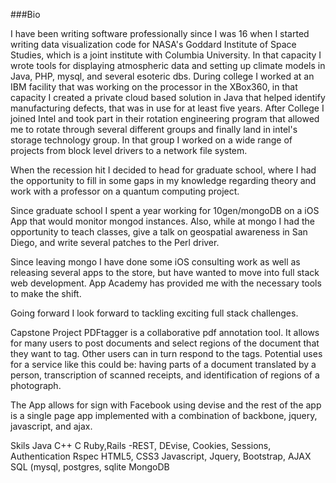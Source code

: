 ###Bio

I have been writing software professionally since I was 16 when I started writing data visualization code for NASA's Goddard Institute of Space Studies, which is a joint institute with Columbia University.  In that capacity I wrote tools for displaying atmospheric data and setting up climate models in Java, PHP, mysql, and several esoteric dbs.  During college I worked at an IBM facility that was working on the processor in the XBox360, in that capacity I created a private cloud based solution in Java that helped identify manufacturing defects, that was in use for at least five years.  After College I joined Intel and took part in their rotation engineering program that allowed me to rotate through several different groups and finally land in intel's storage technology group.  In that group I worked on a wide range of projects from block level drivers to a network file system.

When the recession hit I decided to head for graduate school, where I had the opportunity to fill in some gaps in my knowledge regarding theory and work with a professor on a quantum computing project.

Since graduate school I spent a year working for 10gen/mongoDB on a iOS App that would monitor mongod instances.  Also, while at mongo I had the opportunity to teach classes, give a talk on geospatial awareness in San Diego, and write several patches to the Perl driver.

Since leaving mongo I have done some iOS consulting work as well as releasing several apps to the store, but have wanted to move into full stack web development.  App Academy has provided me with the necessary tools to make the shift.

Going forward I look forward to tackling exciting full stack challenges.

Capstone Project
PDFtagger
 is a collaborative pdf annotation tool.  It allows for many users to post documents and select regions of the document that they want to tag.  Other users can in turn respond to the tags.  Potential uses for a service like this could be: having parts of a document translated by a person, transcription of scanned receipts, and identification of regions of a photograph.

The App allows for sign with Facebook using devise and the rest of the app is a single page app implemented with a combination of backbone, jquery, javascript, and ajax.

Skils
Java
C++
C
Ruby,Rails
-REST, DEvise, Cookies, Sessions, Authentication
Rspec
HTML5, CSS3
Javascript, Jquery, Bootstrap, AJAX
SQL (mysql, postgres, sqlite
MongoDB